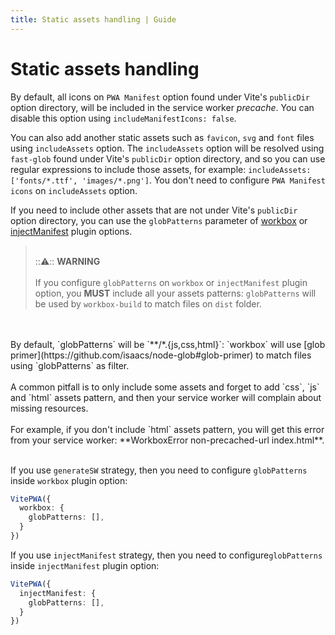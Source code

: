 ```yaml
---
title: Static assets handling | Guide
---
```


# Static assets handling

By default, all icons on `PWA Manifest` option found under Vite's `publicDir` option directory, will be included
in the service worker *precache*. You can disable this option using `includeManifestIcons: false`.

You can also add another static assets such as `favicon`, `svg` and `font` files using `includeAssets` option.
The `includeAssets` option will be resolved using `fast-glob` found under Vite's `publicDir` option directory, and so
you can use regular expressions to include those assets, for example: `includeAssets: ['fonts/*.ttf', 'images/*.png']`.
You don't need to configure `PWA Manifest icons` on `includeAssets` option.

If you need to include other assets that are not under Vite's `publicDir` option directory, you can use the
`globPatterns` parameter of [workbox](https://developers.google.com/web/tools/workbox/reference-docs/latest/module-workbox-build#.generateSW) <outbound-link />
or [injectManifest](https://developers.google.com/web/tools/workbox/reference-docs/latest/module-workbox-build#.injectManifest) <outbound-link />
plugin options.

> <br /> :::warning::: **WARNING**<br /><br />
If you configure `globPatterns` on `workbox` or `injectManifest` plugin option, you **MUST** include all your assets
patterns: `globPatterns` will be used by `workbox-build` to match files on `dist` folder.
<br />
<br />
By default, `globPatterns` will be `**/*.{js,css,html}`: `workbox` will use
[glob primer](https://github.com/isaacs/node-glob#glob-primer) <outbound-link /> to match files using `globPatterns`
as filter.
<br />
<br />
A common pitfall is to only include some assets and forget to add `css`, `js` and `html` assets pattern, and then your 
service worker will complain about missing resources.
<br />
<br />
For example, if you don't include `html` assets pattern, you will get this error from your service worker: 
**WorkboxError non-precached-url index.html**.
<br />
<br />

If you use `generateSW` strategy, then you need to configure `globPatterns` inside `workbox` plugin option:

```ts
VitePWA({
  workbox: {
    globPatterns: [],
  }
})
```

If you use `injectManifest` strategy, then you need to configure`globPatterns` inside `injectManifest` plugin option:

```ts
VitePWA({
  injectManifest: {
    globPatterns: [],
  }
})
```
